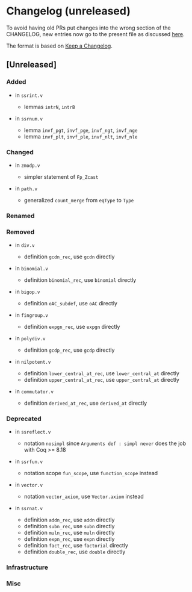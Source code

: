 # Changelog (unreleased)

To avoid having old PRs put changes into the wrong section of the CHANGELOG,
new entries now go to the present file as discussed
[here](https://github.com/math-comp/math-comp/wiki/Agenda-of-the-April-23rd-2019-meeting-9h30-to-12h30#avoiding-issues-with-changelog).

The format is based on [Keep a Changelog](https://keepachangelog.com/en/1.0.0/).

## [Unreleased]

### Added

- in `ssrint.v`
  + lemmas `intrN`, `intrB`

- in `ssrnum.v`
  + lemma `invf_pgt`, `invf_pge`, `invf_ngt`, `invf_nge`
  + lemma `invf_plt`, `invf_ple`, `invf_nlt`, `invf_nle`

### Changed

- in `zmodp.v`
  + simpler statement of `Fp_Zcast`

- in `path.v`
  + generalized `count_merge` from `eqType` to `Type`

### Renamed

### Removed

- in `div.v`
  + definition `gcdn_rec`, use `gcdn` directly

- in `binomial.v`
  + definition `binomial_rec`, use `binomial` directly

- in `bigop.v`
  + definition `oAC_subdef`, use `oAC` directly

- in `fingroup.v`
  + definition `expgn_rec`, use `expgn` directly

- in `polydiv.v`
  + definition `gcdp_rec`, use `gcdp` directly

- in `nilpotent.v`
  + definition `lower_central_at_rec`, use `lower_central_at` directly
  + definition `upper_central_at_rec`, use `upper_central_at` directly

- in `commutator.v`
  + definition `derived_at_rec`, use `derived_at` directly

### Deprecated

- in `ssreflect.v`
  + notation `nosimpl` since `Arguments def : simpl never`
    does the job with Coq >= 8.18

- in `ssrfun.v`
  + notation scope `fun_scope`, use `function_scope` instead

- in `vector.v`
  + notation `vector_axiom`, use `Vector.axiom` instead

- in `ssrnat.v`
  + definition `addn_rec`, use `addn` directly
  + definition `subn_rec`, use `subn` directly
  + definition `muln_rec`, use `muln` directly
  + definition `expn_rec`, use `expn` directly
  + definition `fact_rec`, use `factorial` directly
  + definition `double_rec`, use `double` directly

### Infrastructure

### Misc

